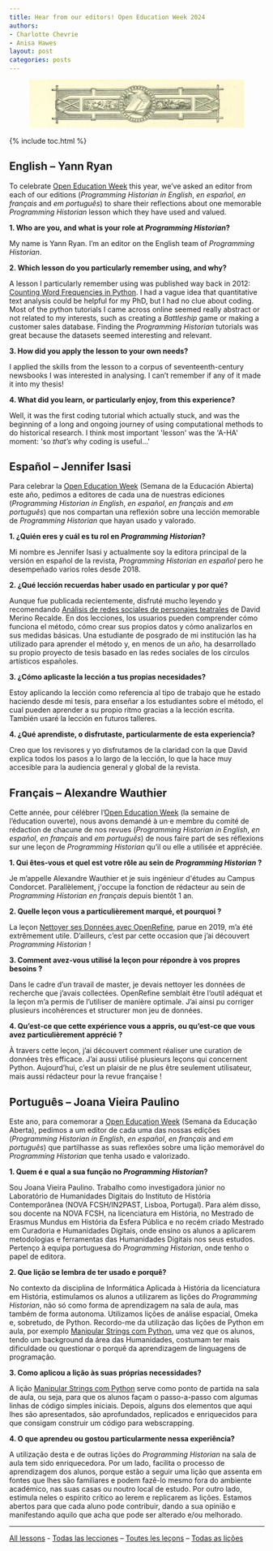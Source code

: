 ```yaml
---
title: Hear from our editors! Open Education Week 2024
authors: 
- Charlotte Chevrie
- Anisa Hawes
layout: post
categories: posts 
---
```


<p><figure><img src="/images/blog/Open-Education-Week/OEW-banner.jpg" alt="Banner showing an open book on a geometric background"/><figcaption></figcaption> </figure></p>

{% include toc.html %}

## English – Yann Ryan

To celebrate [Open Education Week](https://oeweek.oeglobal.org/) this year, we’ve asked an editor from each of our editions (_Programming Historian in English_, _en español_, _en français_ and _em português_) to share their reflections about one memorable _Programming Historian_ lesson which they have used and valued.

**1. Who are you, and what is your role at _Programming Historian_?**

My name is Yann Ryan. I’m an editor on the English team of _Programming Historian_. 

**2. Which lesson do you particularly remember using, and why?**

A lesson I particularly remember using was published way back in 2012: [Counting Word Frequencies in Python](https://doi.org/10.46430/phen0003). I had a vague idea that quantitative text analysis could be helpful for my PhD, but I had no clue about coding. Most of the python tutorials I came across online seemed really abstract or not related to my interests, such as creating a _Battleship_ game or making a customer sales database. Finding the _Programming Historian_ tutorials was great because the datasets seemed interesting and relevant. 

**3. How did you apply the lesson to your own needs?**

I applied the skills from the lesson to a corpus of seventeenth-century newsbooks I was interested in analysing. I can’t remember if any of it made it into my thesis!

**4. What did you learn, or particularly enjoy, from this experience?**

Well, it was the first coding tutorial which actually stuck, and was the beginning of a long and ongoing journey of using computational methods to do historical research. I think most important 'lesson' was the 'A-HA' moment: 'so _that’s_ why coding is useful…'

## Español – Jennifer Isasi

Para celebrar la [Open Education Week](https://oeweek.oeglobal.org/) (Semana de la Educación Abierta) este año, pedimos a editores de cada una de nuestras ediciones (_Programming Historian in English_, _en español_, _en français_ and _em português_) que nos compartan una reflexión sobre una lección memorable de _Programming Historian_ que hayan usado y valorado.

**1. ¿Quién eres y cuál es tu rol en _Programming Historian_?**

Mi nombre es Jennifer Isasi y actualmente soy la editora principal de la versión en español de la revista, _Programming Historian en español_ pero he desempeñado varios roles desde 2018.

**2. ¿Qué lección recuerdas haber usado en particular y por qué?**

Aunque fue publicada recientemente, disfruté mucho leyendo y recomendando [Análisis de redes sociales de personajes teatrales](https://doi.org/10.46430/phes0064) de David Merino Recalde. En dos lecciones, los usuarios pueden comprender cómo funciona el método, cómo crear sus propios datos y cómo analizarlos en sus medidas básicas. Una estudiante de posgrado de mi institución las ha utilizado para aprender el método y, en menos de un año, ha desarrollado su propio proyecto de tesis basado en las redes sociales de los círculos artísticos españoles.

**3. ¿Cómo aplicaste la lección a tus propias necesidades?**

Estoy aplicando la lección como referencia al tipo de trabajo que he estado haciendo desde mi tesis, para enseñar a los estudiantes sobre el método, el cual pueden aprender a su propio ritmo gracias a la lección escrita. También usaré la lección en futuros talleres.

**4. ¿Qué aprendiste, o disfrutaste, particularmente de esta experiencia?**

Creo que los revisores y yo disfrutamos de la claridad con la que David explica todos los pasos a lo largo de la lección, lo que la hace muy accesible para la audiencia general y global de la revista.

## Français – Alexandre Wauthier

Cette année, pour célébrer l’[Open Education Week](https://oeweek.oeglobal.org/) (la semaine de l’éducation ouverte), nous avons demandé à un·e membre du comité de rédaction de chacune de nos revues (_Programming Historian in English_, _en español_, _en français_ and _em português_) de nous faire part de ses réflexions sur une leçon de _Programming Historian_ qu’il ou elle a utilisée et appréciée.

**1. Qui êtes-vous et quel est votre rôle au sein de _Programming Historian_&nbsp;?**

Je m’appelle Alexandre Wauthier et je suis ingénieur d'études au Campus Condorcet. Parallèlement, j'occupe la fonction de rédacteur au sein de _Programming Historian en français_ depuis bientôt 1 an.

**2. Quelle leçon vous a particulièrement marqué, et pourquoi&nbsp;?**

La leçon [Nettoyer ses Données avec OpenRefine](https://doi.org/10.46430/phfr0004), parue en 2019, m’a été extrêmement utile. D’ailleurs, c’est par cette occasion que j’ai découvert _Programming Historian_&nbsp;!

**3. Comment avez-vous utilisé la leçon pour répondre à vos propres besoins&nbsp;?**

Dans le cadre d’un travail de master, je devais nettoyer les données de recherche que j’avais collectées. OpenRefine semblait être l’outil adéquat et la leçon m’a permis de l’utiliser de manière optimale. J’ai ainsi pu corriger plusieurs incohérences et structurer mon jeu de données.

**4. Qu’est-ce que cette expérience vous a appris, ou qu’est-ce que vous avez particulièrement apprécié&nbsp;?**

À travers cette leçon, j’ai découvert comment réaliser une curation de données très efficace. J’ai aussi utilisé plusieurs leçons qui concernent Python. Aujourd’hui, c’est un plaisir de ne plus être seulement utilisateur, mais aussi rédacteur pour la revue française&nbsp;!

## Português – Joana Vieira Paulino

Este ano, para comemorar a [Open Education Week](https://oeweek.oeglobal.org/) (Semana da Educação Aberta), pedimos a um editor de cada uma das nossas edições (_Programming Historian in English_, _en español_, _en français_ and _em português_) que partilhasse as suas reflexões sobre uma lição memorável do _Programming Historian_ que tenha usado e valorizado.

**1. Quem é e qual a sua função no _Programming Historian_?**

Sou Joana Vieira Paulino. Trabalho como investigadora júnior no Laboratório de Humanidades Digitais do Instituto de História Contemporânea (NOVA FCSH/IN2PAST, Lisboa, Portugal). Para além disso, sou docente na NOVA FCSH, na licenciatura em História, no Mestrado de Erasmus Mundus em História da Esfera Pública e no recém criado Mestrado em Curadoria e Humanidades Digitais, onde ensino os alunos a aplicarem metodologias e ferramentas das Humanidades Digitais nos seus estudos. Pertenço à equipa portuguesa do _Programming Historian_, onde tenho o papel de editora.

**2. Que lição se lembra de ter usado e porquê?**

No contexto da disciplina de Informática Aplicada à História da licenciatura em História, estimulamos os alunos a utilizarem as lições do _Programming Historian_, não só como forma de aprendizagem na sala de aula, mas também de forma autonoma. Utilizamos lições de análise espacial, Omeka e, sobretudo, de Python. Recordo-me da utilização das lições de Python em aula, por exemplo [Manipular Strings com Python](https://doi.org/10.46430/phpt0016), uma vez que os alunos, tendo um background da área das Humanidades, costumam ter mais dificuldade ou questionar o porquê da aprendizagem de linguagens de programação.

**3. Como aplicou a lição às suas próprias necessidades?**

A lição [Manipular Strings com Python](https://doi.org/10.46430/phpt0016) serve como ponto de partida na sala de aula, ou seja, para que os alunos façam o passo-a-passo com algumas linhas de código simples iniciais. Depois, alguns dos elementos que aqui lhes são apresentados, são aprofundados, replicados e enriquecidos para que consigam construir um código para webscrapping. 

**4. O que aprendeu ou gostou particularmente nessa experiência?**

A utilização desta e de outras lições do _Programming Historian_ na sala de aula tem sido enriquecedora. Por um lado, facilita o processo de aprendizagem dos alunos, porque estão a seguir uma lição que assenta em fontes que lhes são familiares e podem fazê-lo mesmo fora do ambiente académico, nas suas casas ou noutro local de estudo. Por outro lado, estimula neles o espírito crítico ao lerem e replicarem as lições. Estamos abertos para que cada aluno pode contribuir, dando a sua opinião e manifestando aquilo que acha que pode ser alterado e/ou melhorado.

-------

[All lessons](/en/lessons/) - [Todas las lecciones](/es/lecciones/) – [Toutes les leçons](/fr/lecons/) – [Todas as lições](/pt/licoes/)
